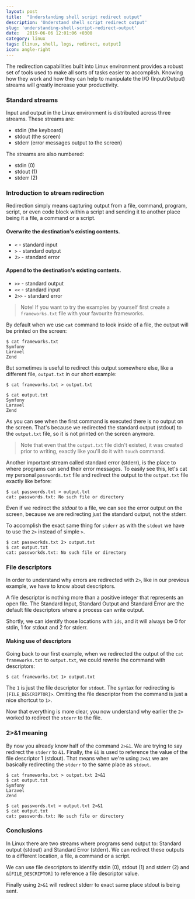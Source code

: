 ```yaml
---
layout: post
title:  "Understanding shell script redirect output"
description: 'Understand shell script redirect output'
slug: 'understanding-shell-script-redirect-output'
date:   2019-06-06 12:01:06 +0300
category: linux
tags: [linux, shell, logs, redirect, output]
icon: angle-right
---
```


The redirection capabilities built into Linux environment provides a robust set of tools used to make all sorts of 
tasks easier to accomplish. Knowing how they work and how they can help to manipulate the I/O (Input/Output) streams 
will greatly increase your productivity.

### Standard streams

Input and output in the Linux environment is distributed across three streams. These streams are:

- stdin (the keyboard)
- stdout (the screen)
- stderr (error messages output to the screen)

The streams are also numbered:

- stdin (0)
- stdout (1)
- stderr (2)

### Introduction to stream redirection

Redirection simply means capturing output from a file, command, program, script, or even code block within a script
and sending it to another place being it a file, a command or a script. 

#### Overwrite the destination's existing contents.

- `<` - standard input
- `>` - standard output
- `2>` - standard error

#### Append to the destination's existing contents.

- `>>` - standard output
- `<<` - standard input
- `2>>` - standard error

> Note! If you want to try the examples by yourself first create a `frameworks.txt` file with your favourite frameworks.

By default when we use `cat` command to look inside of a file, the output will be printed on the screen:

```
$ cat frameworks.txt
Symfony
Laravel
Zend
```

But sometimes is useful to redirect this output somewhere else, like a different file, `output.txt` in our short example:

```
$ cat frameworks.txt > output.txt

$ cat output.txt
Symfony
Laravel
Zend
```

As you can see when the first command is executed there is no output on the screen. That's because we redirected the 
standard output (stdout) to the `output.txt` file, so it is not printed on the screen anymore.

> Note that even that the `output.txt` file didn't existed, it was created prior to writing, exactly like you'll do 
it with `touch` command.

Another important stream called standard error (stderr), is the place to where programs can send their error 
messages. To easily see this, let's cat my personal `passwords.txt` file and redirect the output to the `output.txt`
file exactly like before:

```
$ cat passwords.txt > output.txt
cat: passwords.txt: No such file or directory
```

Even if we redirect the *stdout* to a file, we can see the error output on the screen, because we are redirecting 
just the standard output, not the stderr.

To accomplish the exact same thing for `stderr` as with the `stdout` we have to use the `2>` instead of simple `>`. 

```
$ cat passworkds.txt 2> output.txt
$ cat output.txt
cat: passworkds.txt: No such file or directory
```

### File descriptors

In order to understand why errors are redirected with `2>`, like in our previous example, we have to know about 
descriptors.

A file descriptor is nothing more than a positive integer that represents an open file. 
The Standard Input, Standard Output and Standard Error are the default file descriptors where a process can write output.

Shortly, we can identify those locations with `ids`, and it will always be 0 for stdin, 1 for stdout and 2 for stderr.

#### Making use of descriptors

Going back to our first example, when we redirected the output of the `cat frameworks.txt` to `output.txt`, we could 
rewrite the command with descriptors:

```
$ cat frameworks.txt 1> output.txt
```

The `1` is just the file descriptor for `stdout`. The syntax for redirecting is `[FILE_DESCRIPTOR]>`. Omitting the file 
descriptor from the command is just a nice shortcut to `1>`.

Now that everything is more clear, you now understand why earlier the `2>` worked to redirect the `stderr` to the file.

### 2>&1 meaning

By now you already know half of the command `2>&1`. We are trying to say redirect the `stderr` to `&1`. Finally, the 
`&1` is used to reference the value of the file descriptor 1 (stdout). 
That means when we're using `2>&1` we are basically redirecting the `stderr` to the same place as `stdout`.

```
$ cat frameworks.txt > output.txt 2>&1
$ cat output.txt
Symfony
Laravel
Zend
```

```
$ cat passwords.txt > output.txt 2>&1
$ cat output.txt
cat: passwords.txt: No such file or directory
```

### Conclusions

In Linux there are two streams where programs send output to: Standard output (stdout) and Standard Error (stderr). 
We can redirect these outputs to a different location, a file, a command or a script.

We can use file descriptors to identify stdin (0), stdout (1) and stderr (2) and `&[FILE_DESCRIPTOR]` to 
reference a file descriptor value.

Finally using `2>&1` will redirect stderr to exact same place stdout is being sent.

